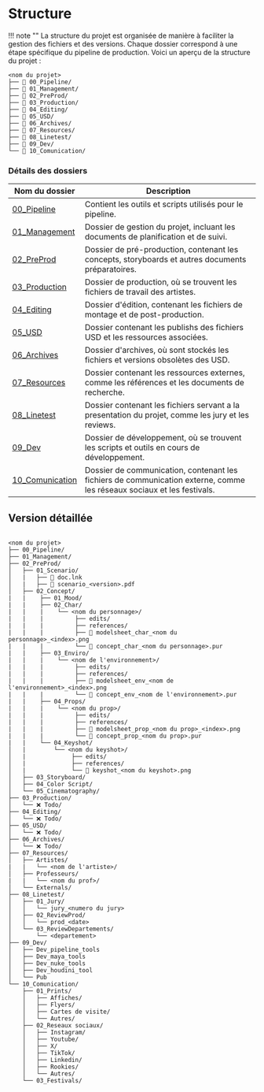 # Structure

!!! note ""
    La structure du projet est organisée de manière à faciliter la gestion des fichiers et des versions. Chaque dossier correspond à une étape spécifique du pipeline de production. Voici un aperçu de la structure du projet :

```tree
<nom du projet>
├── 📁 00_Pipeline/
├── 📁 01_Management/
├── 📁 02_PreProd/
├── 📁 03_Production/
├── 📁 04_Editing/
├── 📁 05_USD/
├── 📁 06_Archives/
├── 📁 07_Resources/
├── 📁 08_Linetest/
├── 📁 09_Dev/
└── 📁 10_Comunication/
```

### Détails des dossiers


| Nom du dossier      | Description                          |
| ----------- | ------------------------------------ |
| [00_Pipeline](/Pipeline_USD_2025/00_Pipeline)          | Contient les outils et scripts utilisés pour le pipeline.  |                                                                             
| [01_Management](/Pipeline_USD_2025/01_Management)      | Dossier de gestion du projet, incluant les documents de planification et de suivi.|
| [02_PreProd](/Pipeline_USD_2025/02_PreProd)            | Dossier de pré-production, contenant les concepts, storyboards et autres documents préparatoires.|
| [03_Production](/Pipeline_USD_2025/03_Production)      | Dossier de production, où se trouvent les fichiers de travail des artistes.|
| [04_Editing](/Pipeline_USD_2025/04_Editing)            | Dossier d'édition, contenant les fichiers de montage et de post-production.|
| [05_USD](/Pipeline_USD_2025/05_USD)                    | Dossier contenant les publishs des fichiers USD et les ressources associées.|
| [06_Archives](/Pipeline_USD_2025/06_Archives)          | Dossier d'archives, où sont stockés les fichiers et versions obsolètes des USD.|
| [07_Resources](/Pipeline_USD_2025/07_Resources)        | Dossier contenant les ressources externes, comme les références et les documents de recherche.|
| [08_Linetest](/Pipeline_USD_2025/08_Linetest)          | Dossier contenant les fichiers servant a la presentation du projet, comme les jury et les reviews.|
| [09_Dev](/Pipeline_USD_2025/09_Dev)                    | Dossier de développement, où se trouvent les scripts et outils en cours de développement.|
| [10_Comunication](/Pipeline_USD_2025/10_Comunication)  | Dossier de communication, contenant les fichiers de communication externe, comme les réseaux sociaux et les festivals.|


## Version détaillée

```tree

<nom du projet>
├── 00_Pipeline/
├── 01_Management/
├── 02_PreProd/
│   ├── 01_Scenario/
│   |   ├── 📄 doc.lnk
│   |   ├── 📄 scenario_<version>.pdf
│   ├── 02_Concept/
|   |    ├── 01_Mood/
|   |    ├── 02_Char/
|   |    |    └── <nom du personnage>/
|   |    |         ├── edits/
|   |    |         ├── references/
|   |    |         ├── 📄 modelsheet_char_<nom du personnage>_<index>.png
|   |    |         └── 📄 concept_char_<nom du personnage>.pur
|   |    ├── 03_Enviro/
|   |    |    └── <nom de l'environnement>/
|   |    |         ├── edits/
|   |    |         ├── references/
|   |    |         ├── 📄 modelsheet_env_<nom de l'environnement>_<index>.png
|   |    |         └── 📄 concept_env_<nom de l'environnement>.pur
|   |    ├── 04_Props/
|   |    |    └── <nom du prop>/
|   |    |         ├── edits/
|   |    |         ├── references/
|   |    |         ├── 📄 modelsheet_prop_<nom du prop>_<index>.png
|   |    |         └── 📄 concept_prop_<nom du prop>.pur
|   |    └── 04_Keyshot/
│   |        └── <nom du keyshot>/
│   |             ├── edits/
│   |             ├── references/
│   |             └── 📄 keyshot_<nom du keyshot>.png
│   ├── 03_Storyboard/
│   ├── 04_Color Script/
│   └── 05_Cinematography/
├── 03_Production/
│   └── ❌ Todo/
├── 04_Editing/
│   └── ❌ Todo/
├── 05_USD/
│   └── ❌ Todo/
├── 06_Archives/
│   └── ❌ Todo/
├── 07_Resources/
│   ├── Artistes/
|   |   └── <nom de l'artiste>/
│   ├── Professeurs/
|   |   └── <nom du prof>/
│   └── Externals/
├── 08_Linetest/
│   ├── 01_Jury/
│   │   └── jury_<numero du jury>
│   ├── 02_ReviewProd/
│   │   └── prod_<date>
│   └── 03_ReviewDepartements/
│       └── <departement>
├── 09_Dev/
│   ├── Dev_pipeline_tools
│   ├── Dev_maya_tools
│   ├── Dev_nuke_tools
│   ├── Dev_houdini_tool
│   └── Pub
└── 10_Comunication/
    ├── 01_Prints/
    │   ├── Affiches/
    │   ├── Flyers/
    │   ├── Cartes de visite/
    │   └── Autres/
    ├── 02_Reseaux sociaux/
    │   ├── Instagram/
    │   ├── Youtube/
    │   ├── X/
    │   ├── TikTok/
    │   ├── Linkedin/
    │   ├── Rookies/
    │   └── Autres/
    └── 03_Festivals/

```
